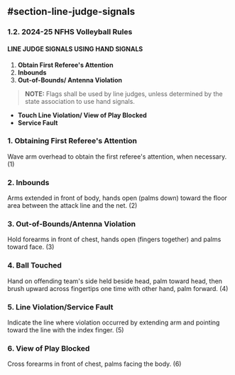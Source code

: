 <!-- Section: Line Judge Signals -->

## #section-line-judge-signals

### 1.2. 2024-25 NFHS Volleyball Rules

#### LINE JUDGE SIGNALS USING HAND SIGNALS

1. **Obtain First Referee's Attention**
2. **Inbounds**
3. **Out-of-Bounds/ Antenna Violation**

> **NOTE:** Flags shall be used by line judges, unless determined by the state association to use hand signals.

- **Touch Line Violation/ View of Play Blocked**
- **Service Fault**

### 1. Obtaining First Referee's Attention

Wave arm overhead to obtain the first referee's attention, when necessary. (1)

### 2. Inbounds

Arms extended in front of body, hands open (palms down) toward the floor area between the attack line and the net. (2)

### 3. Out-of-Bounds/Antenna Violation

Hold forearms in front of chest, hands open (fingers together) and palms toward face. (3)

### 4. Ball Touched

Hand on offending team's side held beside head, palm toward head, then brush upward across fingertips one time with other hand, palm forward. (4)

### 5. Line Violation/Service Fault

Indicate the line where violation occurred by extending arm and pointing toward the line with the index finger. (5)

### 6. View of Play Blocked

Cross forearms in front of chest, palms facing the body. (6)

<!-- End of Section: Line Judge Signals -->
